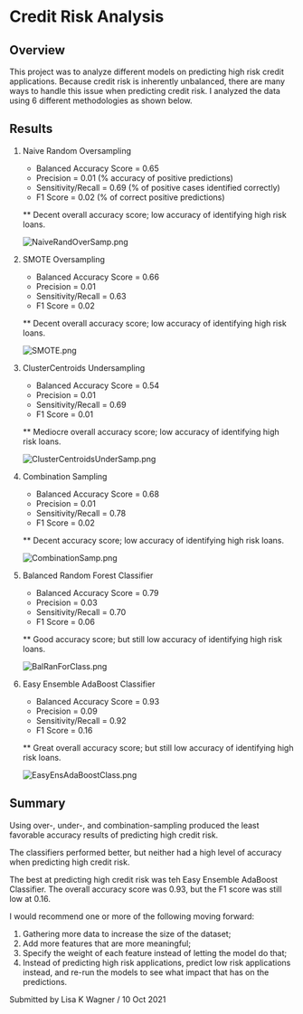 # Credit Risk Analysis

## Overview
This project was to analyze different models on predicting high risk credit applications.  Because credit risk is inherently unbalanced, there are many ways to handle this issue when predicting credit risk.  I analyzed the data using 6 different methodologies as shown below.

## Results
1. Naive Random Oversampling
     * Balanced Accuracy Score = 0.65
     * Precision = 0.01  (% accuracy of positive predictions)
     * Sensitivity/Recall = 0.69  (% of positive cases identified correctly)
     * F1 Score = 0.02  (% of correct positive predictions)

     ** Decent overall accuracy score; low accuracy of identifying high risk loans.

     ![NaiveRandOverSamp.png](https://github.com/WagnerLisaK/Credit_Risk_Analysis/blob/main/Resources/NaiveRandOverSamp.png)

2. SMOTE Oversampling
     * Balanced Accuracy Score = 0.66
     * Precision = 0.01
     * Sensitivity/Recall = 0.63
     * F1 Score = 0.02

     ** Decent overall accuracy score; low accuracy of identifying high risk loans.

     ![SMOTE.png](https://github.com/WagnerLisaK/Credit_Risk_Analysis/blob/main/Resources/SMOTE.png)

3. ClusterCentroids Undersampling
     * Balanced Accuracy Score = 0.54
     * Precision = 0.01
     * Sensitivity/Recall = 0.69
     * F1 Score = 0.01

     ** Mediocre overall accuracy score; low accuracy of identifying high risk loans.

     ![ClusterCentroidsUnderSamp.png](https://github.com/WagnerLisaK/Credit_Risk_Analysis/blob/main/Resources/ClusterCentroidsUnderSamp.png)

4. Combination Sampling
     * Balanced Accuracy Score = 0.68
     * Precision = 0.01
     * Sensitivity/Recall = 0.78
     * F1 Score = 0.02

     ** Decent accuracy score; low accuracy of identifying high risk loans.

     ![CombinationSamp.png](https://github.com/WagnerLisaK/Credit_Risk_Analysis/blob/main/Resources/CombinationSamp.png)

5. Balanced Random Forest Classifier
     * Balanced Accuracy Score = 0.79
     * Precision = 0.03
     * Sensitivity/Recall = 0.70
     * F1 Score = 0.06

     ** Good accuracy score; but still low accuracy of identifying high risk loans.

     ![BalRanForClass.png](https://github.com/WagnerLisaK/Credit_Risk_Analysis/blob/main/Resources/BalRanForClass.png)

6. Easy Ensemble AdaBoost Classifier
     * Balanced Accuracy Score = 0.93
     * Precision = 0.09
     * Sensitivity/Recall = 0.92 
     * F1 Score = 0.16

     ** Great overall accuracy score; but still low accuracy of identifying high risk loans.

     ![EasyEnsAdaBoostClass.png](https://github.com/WagnerLisaK/Credit_Risk_Analysis/blob/main/Resources/EasyEnsAdaBoostClass.png)


## Summary

Using over-, under-, and combination-sampling produced the least favorable accuracy results of predicting high credit risk.

The classifiers performed better, but neither had a high level of accuracy when predicting high credit risk.

The best at predicting high credit risk was teh Easy Ensemble AdaBoost Classifier.  The overall accuracy score was 0.93, but the F1 score was still low at 0.16.

I would recommend one or more of the following moving forward:
1. Gathering more data to increase the size of the dataset;
2. Add more features that are more meaningful;
3. Specify the weight of each feature instead of letting the model do that;
4. Instead of predicting high risk applications, predict low risk applications instead, and re-run the models to see what impact that has on the predictions.

Submitted by Lisa K Wagner / 10 Oct 2021





